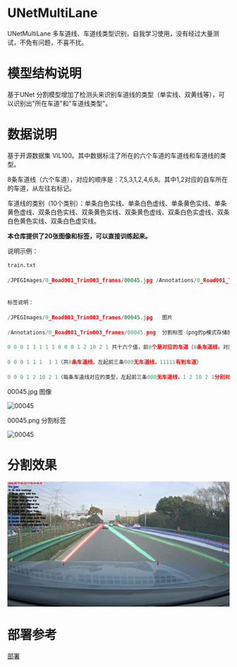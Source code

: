 # UNetMultiLane
UNetMultiLane 多车道线、车道线类型识别，自我学习使用，没有经过大量测试，不免有问题，不喜不扰。

# 模型结构说明

基于UNet 分割模型增加了检测头来识别车道线的类型（单实线、双黄线等），可以识别出"所在车道"和"车道线类型"。


# 数据说明

基于开源数据集 VIL100。其中数据标注了所在的六个车道的车道线和车道线的类型。

8条车道线（六个车道），对应的顺序是：7,5,3,1,2,4,6,8。其中1,2对应的自车所在的车道，从左往右标记。

车道线的类别（10个类别）：单条白色实线、单条白色虚线、单条黄色实线、单条黄色虚线、双条白色实线、双条黄色实线、双条黄色虚线、双条白色实虚线、双条白色黄色实线、双条白色虚实线。

**本仓库提供了20张图像和标签，可以直接训练起来。**


说明示例：

```python
train.txt

/JPEGImages/0_Road001_Trim003_frames/00045.jpg /Annotations/0_Road001_Trim003_frames/00045.png 0 0 0 1 1 1 1 1 0 0 0 1 2 10 2 1


标签说明：

/JPEGImages/0_Road001_Trim003_frames/00045.jpg   图片

/Annotations/0_Road001_Trim003_frames/00045.png  分割标签（png的p模式存储的标签） 

0 0 0 1 1 1 1 1 0 0 0 1 2 10 2 1 共十六个值，前8个是对应的车道（8条车道线，对应的顺序是7,5,3,1,2,4,6,8），后8个值是线的类别（10个类别）

0 0 0 1 1 1  1 1（共8条车道线，左起前三条000无车道线，11111有到车道）

0 0 0 1 2 10 2 1（每条车道线对应的类型，左起前三条000无车道线，1 2 10 2 1分别对应的车道线类型）
```


00045.jpg 图像

![00045](https://github.com/cqu20160901/UNetMultiLane/assets/22290931/373173e9-ff33-41f4-a4f9-94ee7b071691)


00045.png  分割标签

![00045](https://github.com/cqu20160901/UNetMultiLane/assets/22290931/aace1714-fce9-4778-9219-44d25cc3b8e2)



# 分割效果

![image](https://github.com/cqu20160901/UNetMultiLane_onnx_tensorRT_rknn_horizon/blob/main/onnx/test_result.jpg)


# 部署参考

[部署](https://github.com/cqu20160901/UNetMultiLane_onnx_tensorRT_rknn_horizon)
